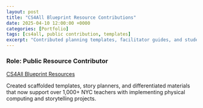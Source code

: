 ```yaml
---
layout: post
title: "CS4All Blueprint Resource Contributions"
date: 2025-04-10 12:00:00 +0000
categories: [Portfolio]
tags: [cs4all, public contribution, templates]
excerpt: "Contributed planning templates, facilitator guides, and student coding tools to the public CS4All Blueprint platform."
---
```


### Role: Public Resource Contributor  
[CS4All Blueprint Resources](https://blueprint.cs4all.nyc/resources)  

Created scaffolded templates, story planners, and differentiated materials that now support over 1,000+ NYC teachers with implementing physical computing and storytelling projects.
